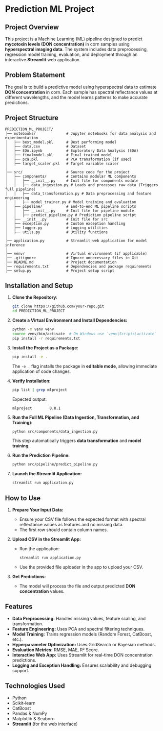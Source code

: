# Prediction ML Project

## Project Overview
This project is a Machine Learning (ML) pipeline designed to predict **mycotoxin levels (DON concentration)** in corn samples using **hyperspectral imaging data**. The system includes data preprocessing, regression model training, evaluation, and deployment through an interactive **Streamlit** web application.

## Problem Statement
The goal is to build a predictive model using hyperspectral data to estimate **DON concentration** in corn. Each sample has spectral reflectance values at different wavelengths, and the model learns patterns to make accurate predictions.

## Project Structure
```
PREDICTION_ML_PROJECT/
│── notebooks/              # Jupyter notebooks for data analysis and experimentation
│   ├── best_model.pkl      # Best performing model
│   ├── data.csv            # Dataset
│   ├── EDA.ipynb           # Exploratory Data Analysis (EDA)
│   ├── finalmodel.pkl      # Final trained model
│   ├── pca.pkl             # PCA transformation (if used)
│   ├── target_scaler.pkl   # Target variable scaler
│
│── src/                    # Source code for the project
│   ├── components/         # Contains modular ML components
│   │   ├── __init__.py     # Init file for components module
│   │   ├── data_ingestion.py # Loads and processes raw data (Triggers full pipeline)
│   │   ├── data_transformation.py # Data preprocessing and feature engineering
│   │   ├── model_trainer.py # Model training and evaluation
│   ├── pipeline/           # End-to-end ML pipeline scripts
│   │   ├── __init__.py     # Init file for pipeline module
│   │   ├── predict_pipeline.py # Prediction pipeline script
│   ├── __init__.py         # Init file for src
│   ├── exception.py        # Custom exception handling
│   ├── logger.py           # Logging utilities
│   ├── utils.py            # Utility functions
│
│── application.py          # Streamlit web application for model inference
│
│── venv/                   # Virtual environment (if applicable)
│── .gitignore              # Ignore unnecessary files in Git
│── README.md               # Project documentation
│── requirements.txt        # Dependencies and package requirements
│── setup.py                # Project setup script
```

## Installation and Setup

1. **Clone the Repository:**
   ```bash
   git clone https://github.com/your-repo.git
   cd PREDICTION_ML_PROJECT
   ```
2. **Create a Virtual Environment and Install Dependencies:**
   ```bash
   python -m venv venv
   source venv/bin/activate  # On Windows use `venv\Scripts\activate`
   pip install -r requirements.txt
   ```
3. **Install the Project as a Package:**
   ```bash
   pip install -e .
   ```
   The `-e .` flag installs the package in **editable mode**, allowing immediate application of code changes.

4. **Verify Installation:**
   ```bash
   pip list | grep mlproject
   ```
   Expected output:
   ```
   mlproject        0.0.1
   ```

5. **Run the Full ML Pipeline (Data Ingestion, Transformation, and Training):**
   ```bash
   python src/components/data_ingestion.py
   ```
   This step automatically triggers **data transformation** and **model training**.

6. **Run the Prediction Pipeline:**
   ```bash
   python src/pipeline/predict_pipeline.py
   ```

7. **Launch the Streamlit Application:**
   ```bash
   streamlit run application.py
   ```

## How to Use

1. **Prepare Your Input Data:**  
   - Ensure your CSV file follows the expected format with spectral reflectance values as features and no missing data.
   - The first row should contain column names.

2. **Upload CSV in the Streamlit App:**  
   - Run the application:  
     ```bash
     streamlit run application.py
     ```
   - Use the provided file uploader in the app to upload your CSV.

3. **Get Predictions:**  
   - The model will process the file and output predicted **DON concentration** values.

## Features
- **Data Preprocessing:** Handles missing values, feature scaling, and transformation.
- **Feature Engineering:** Uses PCA and spectral filtering techniques.
- **Model Training:** Trains regression models (Random Forest, CatBoost, etc.).
- **Hyperparameter Optimization:** Uses GridSearch or Bayesian methods.
- **Evaluation Metrics:** RMSE, MAE, R² Score.
- **Interactive Web App:** Uses Streamlit for real-time DON concentration predictions.
- **Logging and Exception Handling:** Ensures scalability and debugging support.

## Technologies Used
- Python
- Scikit-learn
- CatBoost
- Pandas & NumPy
- Matplotlib & Seaborn
- **Streamlit** (for the web interface)